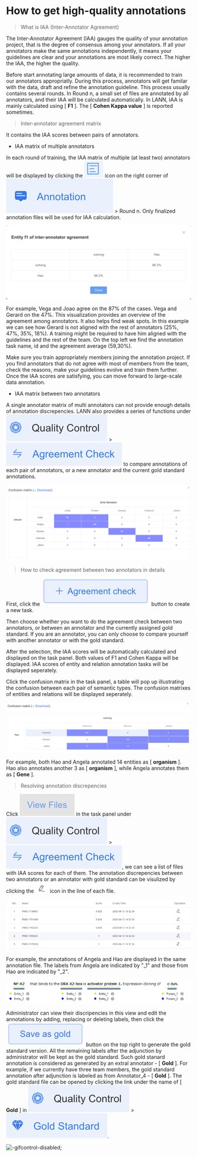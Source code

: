 # How to get high-quality annotations

> What is IAA (Inter-Annotator Agreement)

The Inter-Annotator Agreement (IAA) gauges the quality of your annotation project, that is the degree of consensus among your annotators. If all your annotators make the same annotations independently, it means your guidelines are clear and your annotations are most likely correct. The higher the IAA, the higher the quality.

Before start annotating large amounts of data, it is recommended to train our annotators appropriatly. During this process, annotators will get familar with the data, draft and refine the annotation guideline. This process usually contains several rounds. In Round n, a small set of files are annotated by all annotators, and their IAA will be calculated automatically. In LANN, IAA is mainly calculated using [ **F1** ]. The [ **Cohen Kappa value** ] is reported sometimes. 

> Inter-annotator agreement matrix

It contains the IAA scores between pairs of annotators. 

* IAA matrix of multiple annotators 

In each round of training, the IAA matrix of multiple (at least two) annotators  will be displayed by clicking the ![logo](../_icon/inter-annotator.png ':size=40x40') icon on the right corner of ![logo](../_icon/Annotation.png ':size=135x40') > Round n. Only finalized annotation files will be used for IAA calculation.

![logo]( ../_images/inter-annotator-agreement.png )

For example, Vega and Joao agree on the 87% of the cases. Vega and Gerard on the 47%. This visualization provides an overview of the agreement among annotators. It also helps find weak spots. In this example we can see how Gerard is not aligned with the rest of annotators (25%, 47%, 35%, 18%). A training might be required to have him aligned with the guidelines and the rest of the team. On the top left we find the annotation task name, id and the agreement average (59,30%).

Make sure you train appropriately members joining the annotation project. If you find annotators that do not agree with most of members from the team, check the reasons, make your guidelines evolve and train them further. Once the IAA scores are satisfying, you can move forward to large-scale data annotation.

* IAA matrix between two annotators

A single annotator matrix of multi annotators can not provide enough details of annotation discrepencies. LANN also provides a series of functions under ![logo](../_icon/Quality-control.png ':size=150x40') > ![logo](../_icon/Agreement-check.png ':size=200x40') to compare annotations of each pair of annotators, or a new annotator and the current gold standard annotations.

![logo]( ../_images/gold.png )

> How to check agreement between two annotators in details

First, click the ![logo](../_icon/Add-agreement-check.png ':size=150x40'  ) button to create a new task.

Then choose whether you want to do the agreement check between two annotators, or between an annotator and the currently assigned gold standard. If you are an annotator, you can only choose to compare yourself with another annotator or with the gold standard.

After the selection, the IAA scores will be automatically calculated and displayed on the task panel. Both values of F1 and Cohen Kappa will be displayed. IAA scores of entity and relation annotation tasks will be displayed seperately.

Click the confusion matrix in the task panel, a table will pop up illustrating the confusion between each pair of semantic types. The confusion matrixes of entities and relations will be displayed seperately.

![logo]( ../_images/matrix-two-annotator.png )

For example, both Hao and Angela annotated 14 entities as [ **organism** ]. Hao also annotates another 3 as [ **organism** ], while Angela annotates them as [ **Gene** ].

> Resolving annotation discrepencies

Click ![logo](../_icon/View-files.png ':size=90x40' ) in the task panel under ![logo](../_icon/Quality-control.png ':size=150x40') > ![logo](../_icon/Agreement-check.png ':size=200x40'), we can see a list of files with IAA scores for each of them. The annotation discrepencies between two annotators or an annotator with gold standard can be visulized by clicking the ![logo](../_icon/pencil.png ) icon in the line of each file.

![logo]( ../_images/each-gold.png )
<!-- ![logo]( ../_images/each-gold.png ) -->

For example, the annotations of Angela and Hao are displayed in the same annotation file. The labels from Angela are indicated by "\_1" and those from Hao are indicated by "\_2".

![logo]( ../_images/display-in-one-file.png )

Administrator can view their discripencies in this view and edit the annotations by adding, replacing or deleting labels, then click the ![logo](../_icon/Save-as-gold.png ':size=120x40' ) button on the top right to generate the gold standard version. All the remaining labels after the adjunction by administrator will be kept as the gold standard. Such gold stanard annotation is considered as generated by an extral annotator - [ **Gold** ]. For example, if we currently have three team members, the gold standard annotation after adjunction is labeled as from Annotator_4 - [ **Gold** ]. The gold standard file can be opened by clicking the link under the name of [ **Gold** ] in ![logo](../_icon/Quality-control.png ':size=150x40')  > ![logo](../_icon/Gold-standard.png ':size=150x40').


![](../_gif/set-as-gold.gif "-gifcontrol-disabled;")


